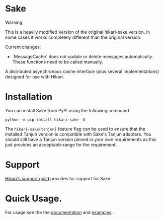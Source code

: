 # Sake

> [!Warning]
> This is a heavily modified Version of the original hikari-sake version.
> In some cases it works completely different than the original version.
> 
> Current changes:
> - ´MessageCache` does not update or delete messages automatically. These functions need to be called manually. 


A distributed asynchronous cache interface (plus several implementations) designed for use with Hikari.

# Installation

You can install Sake from PyPI using the following command.

```
python -m pip install hikari-sake -U
```

The `hikari-sake[tanjun]` feature flag can be used to ensure that the installed Tanjun version
is compatible with Sake's Tanjun adapters. You should still have a Tanjun version pinned in
your own requirements as this just provides an acceptable range for the requirement.

# Support

[Hikari's support guild](https://discord.gg/hikari) provides for support for Sake.

# Quick Usage.

For usage see the the [documentation](https://fasterspeeding.github.io/Sake/) and
[examples](https://github.com/FasterSpeeding/Sake/tree/master/examples) .
